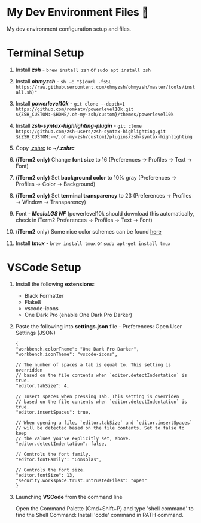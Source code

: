 # My Dev Environment Files 🚀
My dev environment configuration setup and files.

# Terminal Setup
1. Install ***zsh*** - `brew install zsh` or `sudo apt install zsh`

2. Install ***ohmyzsh*** - `sh -c "$(curl -fsSL https://raw.githubusercontent.com/ohmyzsh/ohmyzsh/master/tools/install.sh)"`

3. Install ***powerlevel10k*** - `git clone --depth=1 https://github.com/romkatv/powerlevel10k.git ${ZSH_CUSTOM:-$HOME/.oh-my-zsh/custom}/themes/powerlevel10k`

4. Install ***zsh-syntax-highlighting-plugin*** - `git clone https://github.com/zsh-users/zsh-syntax-highlighting.git ${ZSH_CUSTOM:-~/.oh-my-zsh/custom}/plugins/zsh-syntax-highlighting`

5. Copy [.zshrc](.zshrc) to ***~/.zshrc***

6. **(iTerm2 only)** Change **font size** to 16 (Preferences -> Profiles -> Text -> Font)

7. **(iTerm2 only)** Set **background color** to 10% gray (Preferences -> Profiles -> Color -> Background)

8. **(iTerm2 only)** Set **terminal transparency** to 23 (Preferences -> Profiles -> Window -> Transparency)

9. Font - ***MesloLGS NF*** (powerlevel10k should download this automatically, check in iTerm2 Preferences -> Profiles -> Text -> Font)

10. (**iTerm2** only) Some nice color schemes can be found [here](https://iterm2colorschemes.com/)

11. Install ***tmux*** - `brew install tmux` or `sudo apt-get install tmux`

# VSCode Setup
1. Install the following **extensions**:
    * Black Formatter 
    * Flake8
    * vscode-icons 
    * One Dark Pro (enable One Dark Pro Darker)

2. Paste the following into **settings.json** file - Preferences: Open User Settings (JSON)
    ```
    {
    "workbench.colorTheme": "One Dark Pro Darker",
    "workbench.iconTheme": "vscode-icons",

    // The number of spaces a tab is equal to. This setting is overridden
    // based on the file contents when `editor.detectIndentation` is true.
    "editor.tabSize": 4,

    // Insert spaces when pressing Tab. This setting is overriden
    // based on the file contents when `editor.detectIndentation` is true.
    "editor.insertSpaces": true,

    // When opening a file, `editor.tabSize` and `editor.insertSpaces`
    // will be detected based on the file contents. Set to false to keep
    // the values you've explicitly set, above.
    "editor.detectIndentation": false,

    // Controls the font family.
    "editor.fontFamily": "Consolas",

    // Controls the font size.
    "editor.fontSize": 13,
    "security.workspace.trust.untrustedFiles": "open"
    }
    ```

3. Launching **VSCode** from the command line

    Open the Command Palette (Cmd+Shift+P) and type 'shell command' to find the Shell Command: Install 'code' command in PATH command.